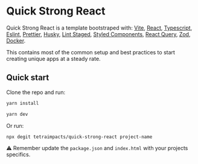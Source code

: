 # Quick Strong React

Quick Strong React is a template bootstraped with: [Vite](https://github.com/vitejs/vite), [React](https://reactjs.org/), [Typescript](https://www.typescriptlang.org/), [Eslint](https://eslint.org/), [Prettier](https://prettier.io/), [Husky](https://typicode.github.io/husky/), [Lint Staged](https://github.com/okonet/lint-staged), [Styled Components](https://styled-components.com/), [React Query](https://tanstack.com/query), [Zod](https://zod.dev/), [Docker](https://www.docker.com/).

This contains most of the common setup and best practices to start creating unique apps at a steady rate.

## Quick start

Clone the repo and run:

```bash
yarn install
```

```bash
yarn dev
```

Or run:

```bash
npx degit tetraimpacts/quick-strong-react project-name
```

⚠️ Remember update the `package.json` and `index.html` with your projects specifics.